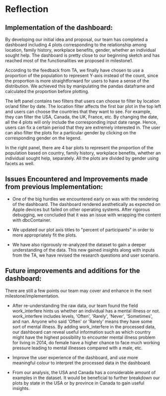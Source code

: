# Reflection
## Implementation of the dashboard:
By developing our initial idea and proposal, our team has completed a dashboard including 4 plots corresponding to the relationship among location, family history, workplace benefits, gender, whether an individual sought help. The dashboard is pretty close to our beginning sketch and has reached most of the functionalities we proposed in milestone1.

According to the feedback from TA, we finally have chosen to use a proportion of the population to represent Y-axis instead of the count, since the proportion is more straightforward for users to have a sense of the distribution. We achieved this by manipulating the pandas dataframe and calculated the proportion before plotting.

The left panel contains two filters that users can choose to filter by location or/and filter by date. The location filter affects the first bar plot in the top left and users can choose the countries that they want to see. For example, they can filter the USA, Canada, the UK, France, etc. By changing the date, all the 4 plots will only include the corresponding input date range. Hence, users can fix a certain period that they are extremely interested in. The user can also filter the plots for a particular gender by clicking on the corresponding gender on the legend.

In the right panel, there are 4 bar plots to represent the proportion of the population based on country, family history, workplace benefits, whether an individual sought help, separately. All the plots are divided by gender using facets as well.

## Issues Encountered and Improvements made from previous Implementation:
- One of the big hurdles we encountered early on was with the rendering of the dashboard. The dashboard rendered aesthetically as expected on Apple devices but failed on other operating systems. After rigorous debugging, we concluded that it was an issue with wrapping the content with dbcContainer.

- We updated our plot axis titles to "percent of participants" in order to more appropriately fit the plots.

- We have also rigorously re-analyzed the dataset to gain a deeper understanding of the data. This new gained insights along with inputs from the TA, we have revised the research questions and user scenario.

## Future improvements and additions for the dashboard:
There are still a few points our team may cover and enhance in the next milestone/implementation.

- After re-understanding the raw data, our team found the field work_interfere hints us whether an individual has a mental illness or not. work_interfere includes levels, 'Often', 'Rarely', 'Never', 'Sometimes', and nan. Anyone who said 'Often' or 'Rarely' means they have some sort of mental illness. By adding work_interfere in the processed data, our dashboard can reveal useful information such as which country might have the highest possibility to encounter mental illness problem for living in 2014, do female have a higher chance to face much working pressure leading to mental illnesses compared with a male, etc.

- Improve the user experience of the dashboard, and use more meaningful colour to interpret the processed data in the dashboard.

- From our analysis, the USA and Canada has a considerable amount of examples in the dataset. It would be beneficial to further breakdown our plots by state in the USA or by province in Canada to gain useful insights.
